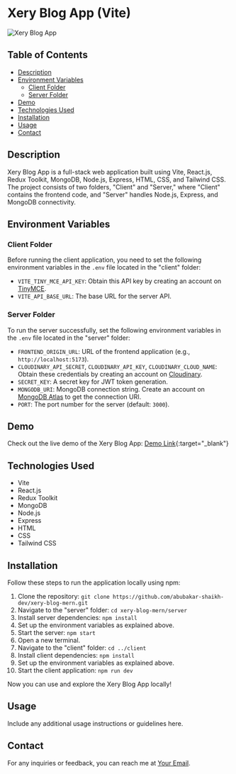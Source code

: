 # Xery Blog App (Vite)

![Xery Blog App](https://your-image-url.com)

## Table of Contents

- [Description](#description)
- [Environment Variables](#environment-variables)
  - [Client Folder](#client-folder)
  - [Server Folder](#server-folder)
- [Demo](#demo)
- [Technologies Used](#technologies-used)
- [Installation](#installation)
- [Usage](#usage)
- [Contact](#contact)

## Description

Xery Blog App is a full-stack web application built using Vite, React.js, Redux Toolkit, MongoDB, Node.js, Express, HTML, CSS, and Tailwind CSS. The project consists of two folders, "Client" and "Server," where "Client" contains the frontend code, and "Server" handles Node.js, Express, and MongoDB connectivity.

## Environment Variables

### Client Folder

Before running the client application, you need to set the following environment variables in the `.env` file located in the "client" folder:

- `VITE_TINY_MCE_API_KEY`: Obtain this API key by creating an account on [TinyMCE](https://www.tiny.cloud/).
- `VITE_API_BASE_URL`: The base URL for the server API.

### Server Folder

To run the server successfully, set the following environment variables in the `.env` file located in the "server" folder:

- `FRONTEND_ORIGIN_URL`: URL of the frontend application (e.g., `http://localhost:5173`).
- `CLOUDINARY_API_SECRET`, `CLOUDINARY_API_KEY`, `CLOUDINARY_CLOUD_NAME`: Obtain these credentials by creating an account on [Cloudinary](https://cloudinary.com/).
- `SECRET_KEY`: A secret key for JWT token generation.
- `MONGODB_URI`: MongoDB connection string. Create an account on [MongoDB Atlas](https://www.mongodb.com/cloud/atlas) to get the connection URI.
- `PORT`: The port number for the server (default: `3000`).

## Demo

Check out the live demo of the Xery Blog App: [Demo Link](https://xery-blog-mern.vercel.app/){:target="_blank"}

## Technologies Used

- Vite
- React.js
- Redux Toolkit
- MongoDB
- Node.js
- Express
- HTML
- CSS
- Tailwind CSS

## Installation

Follow these steps to run the application locally using npm:

1. Clone the repository: `git clone https://github.com/abubakar-shaikh-dev/xery-blog-mern.git`
2. Navigate to the "server" folder: `cd xery-blog-mern/server`
3. Install server dependencies: `npm install`
4. Set up the environment variables as explained above.
5. Start the server: `npm start`
6. Open a new terminal.
7. Navigate to the "client" folder: `cd ../client`
8. Install client dependencies: `npm install`
9. Set up the environment variables as explained above.
10. Start the client application: `npm run dev`

Now you can use and explore the Xery Blog App locally!

## Usage

Include any additional usage instructions or guidelines here.

## Contact

For any inquiries or feedback, you can reach me at [Your Email](mailto:your-email@example.com).
